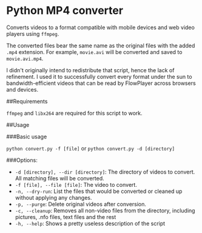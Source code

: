 Python MP4 converter
====================

Converts videos to a format compatible with mobile devices and web video players using `ffmpeg`.

The converted files bear the same name as the original files with the added `.mp4` extension. For example, `movie.avi` will be converted and saved to `movie.avi.mp4`.

I didn't originally intend to redistribute that script, hence the lack of refinement. I used it to successfully convert every format under the sun to bandwidth-efficient videos that can be read by FlowPlayer across browsers and devices.

##Requirements

`ffmpeg` and `libx264` are required for this script to work.

##Usage

###Basic usage

`python convert.py -f [file]` or `python convert.py -d [directory]`

###Options:

* `-d [directory], --dir [directory]`: The directory of videos to convert. All matching files will be converted.
* `-f [file], --file [file]`: The video to convert.
* `-n, --dry-run`: List the files that would be converted or cleaned up without applying any changes.
* `-p, --purge`: Delete original videos after conversion.
* `-c, --cleanup`: Removes all non-video files from the directory, including pictures, .nfo files, text files and the rest
* `-h, --help`: Shows a pretty useless description of the script
